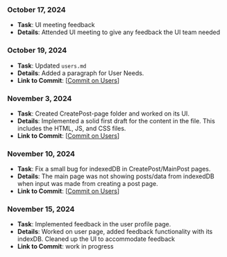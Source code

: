 ### October 17, 2024
- **Task**: UI meeting feedback
- **Details**: Attended UI meeting to give any feedback the UI team needed

### October 19, 2024
- **Task**: Updated `users.md`
- **Details**: Added a paragraph for User Needs.
- **Link to Commit**: [[Commit on Users](https://github.com/ginpks/TRANSPORTATION/commit/918b7a59e973ce660a351d6a998f62c0d51893be)]

### November 3, 2024
- **Task**: Created CreatePost-page folder and worked on its UI. 
- **Details**: Implemented a solid first draft for the content in the file. This includes the HTML, JS, and CSS files.
- **Link to Commit**: [[Commit on Users](https://github.com/ginpks/TRANSPORTATION/commit/dbb9c2ba6dc9580954b949bbfe44cbe7b2c3260d)]

### November 10, 2024
- **Task**: Fix a small bug for indexedDB in CreatePost/MainPost pages.
- **Details**: The main page was not showing posts/data from indexedDB when input was made from creating a post page.
- **Link to Commit**: [[Commit on Users](https://github.com/ginpks/TRANSPORTATION/pull/25/commits/5c4c74bbb8c05733dee1e386fd3fcd1e2590098c)]

### November 15, 2024
- **Task**: Implemented feedback in the user profile page.
- **Details**: Worked on user page, added feedback functionality with its indexDB. Cleaned up the UI to accommodate feedback
- **Link to Commit**: work in progress
